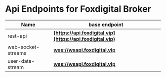 # Api Endpoints for Foxdigital Broker

Name | base endpoint
------------ | ------------
rest-api | **[https://api.foxdigital.vip](https://api.foxdigital.vip)**
web-socket-streams | **[wss://wsapi.foxdigital.vip](wss://wsapi.foxdigital.vip)**
user-data-stream | **[wss://wsapi.foxdigital.vip](wss://wsapi.foxdigital.vip)**
 